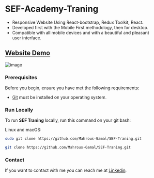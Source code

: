 # SEF-Academy-Traning
- Responsive Website Using React-bootstrap, Redux Toolkit, React.
- Developed first with the Mobile First methodology, then for desktop.
- Compatible with all mobile devices and with a beautiful and pleasant user interface.

## [Website Demo](https://mahrous-gamal.github.io/SEF-Traning/)

![image](https://github.com/Mahrous-Gamal/SEF-Traning/assets/105131896/c754fef3-e07f-4576-91ff-9a1e205a7f2d)

### Prerequisites

Before you begin, ensure you have met the following requirements:

* [Git](https://git-scm.com/downloads "Download Git") must be installed on your operating system.

### Run Locally

To run **SEF Traning** locally, run this command on your git bash:

Linux and macOS:

```bash
sudo git clone https://github.com/Mahrous-Gamal/SEF-Traning.git
```

```bash
git clone https://github.com/Mahrous-Gamal/SEF-Traning.git
```

### Contact

If you want to contact with me you can reach me at [Linkedin](https://www.linkedin.com/in/mahrous-gamal-044693218/).
